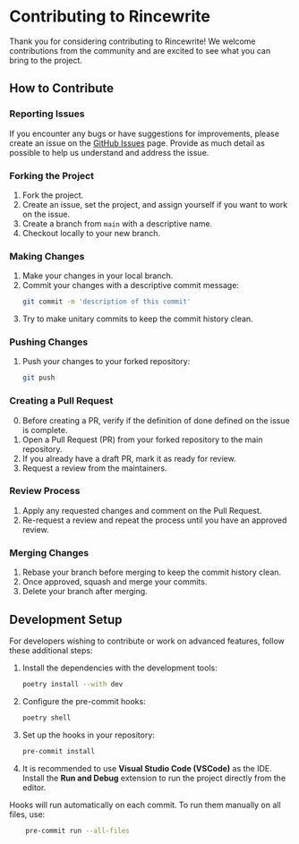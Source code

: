 # Contributing to Rincewrite

Thank you for considering contributing to Rincewrite! We welcome contributions from the community and are excited to see what you can bring to the project.

## How to Contribute

### Reporting Issues

If you encounter any bugs or have suggestions for improvements, please create an issue on the [GitHub Issues](https://github.com/BSE-dev/rincewrite/issues) page. Provide as much detail as possible to help us understand and address the issue.

### Forking the Project

1. Fork the project.
2. Create an issue, set the project, and assign yourself if you want to work on the issue.
3. Create a branch from `main` with a descriptive name.
4. Checkout locally to your new branch.

### Making Changes

1. Make your changes in your local branch.
2. Commit your changes with a descriptive commit message:
    ```bash
    git commit -m 'description of this commit'
    ```
3. Try to make unitary commits to keep the commit history clean.

### Pushing Changes

1. Push your changes to your forked repository:
    ```bash
    git push
    ```

### Creating a Pull Request

0. Before creating a PR, verify if the definition of done defined on the issue is complete.
1. Open a Pull Request (PR) from your forked repository to the main repository.
2. If you already have a draft PR, mark it as ready for review.
3. Request a review from the maintainers.

### Review Process

1. Apply any requested changes and comment on the Pull Request.
3. Re-request a review and repeat the process until you have an approved review.

### Merging Changes

1. Rebase your branch before merging to keep the commit history clean.
2. Once approved, squash and merge your commits.
3. Delete your branch after merging.

## Development Setup

For developers wishing to contribute or work on advanced features, follow these additional steps:

1. Install the dependencies with the development tools:
    ```bash
    poetry install --with dev
    ```

2. Configure the pre-commit hooks:
    ```bash
    poetry shell
    ```

3. Set up the hooks in your repository:
    ```bash
    pre-commit install
    ```

4. It is recommended to use **Visual Studio Code (VSCode)** as the IDE. Install the **Run and Debug** extension to run the project directly from the editor.

Hooks will run automatically on each commit. To run them manually on all files, use:
```bash
    pre-commit run --all-files
```
